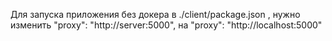 Для запуска приложения без докера в ./client/package.json , нужно изменить "proxy": "http://server:5000", на "proxy": "http://localhost:5000"
